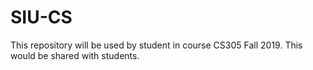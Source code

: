 # SIU-CS
This repository will be used by student in course CS305 Fall 2019.
This would be shared with students. 
